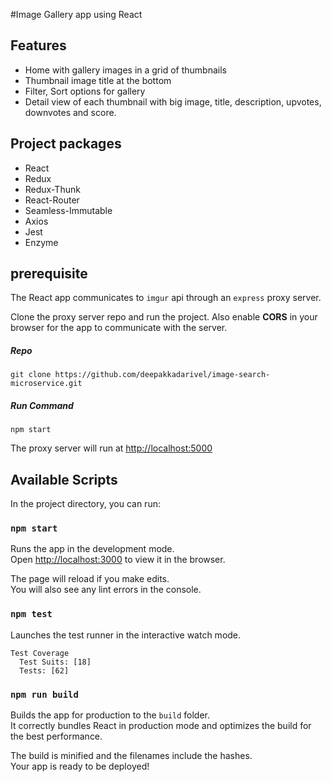#Image Gallery app using React

## Features

 - Home with gallery images in a grid of thumbnails
 - Thumbnail image title at the bottom
 - Filter, Sort options for gallery
 - Detail view of each thumbnail with big image, title, description, upvotes, downvotes and score.
 
 ## Project packages
  - React
  - Redux
  - Redux-Thunk
  - React-Router
  - Seamless-Immutable
  - Axios
  - Jest
  - Enzyme
  
  ## prerequisite
  The React app communicates to `imgur` api through an `express`
  proxy server. 
  
  Clone the proxy server repo and run the project. Also enable **CORS** in your browser for the app to communicate with the server.
  
  ##### Repo
    git clone https://github.com/deepakkadarivel/image-search-microservice.git
    
  ##### Run Command
    npm start
    
  The proxy server will run at [http://localhost:5000](http://localhost:5000)

## Available Scripts

In the project directory, you can run:

### `npm start`

Runs the app in the development mode.<br>
Open [http://localhost:3000](http://localhost:3000) to view it in the browser.

The page will reload if you make edits.<br>
You will also see any lint errors in the console.

### `npm test`

Launches the test runner in the interactive watch mode.<br>

    Test Coverage
      Test Suits: [18]
      Tests: [62]

### `npm run build`

Builds the app for production to the `build` folder.<br>
It correctly bundles React in production mode and optimizes the build for the best performance.

The build is minified and the filenames include the hashes.<br>
Your app is ready to be deployed!
